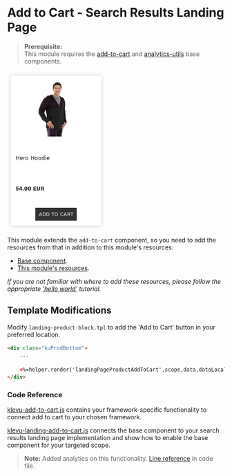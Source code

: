 # Add to Cart - Search Results Landing Page

> **Prerequisite:**  
> This module requires the [add-to-cart](/components/add-to-cart) and [analytics-utils](/components/analytics-utils) base components.

![Search-landing add-to-cart](/modules/add-to-cart/images/image001.png)

This module extends the `add-to-cart` component, so you need to
add the resources from that in addition to this module's resources:

- [Base component](/components/add-to-cart/resources).
- [This module's resources](/modules/add-to-cart/landing/resources).

_If you are not familiar with where to add these resources,
please follow the appropriate ['hello world'](/getting-started/1-hello-world) tutorial._

## Template Modifications

Modify `landing-product-block.tpl` to add the 'Add to Cart' button in your preferred location.

```html
<div class="kuProdBottom">
    ...

    <%=helper.render('landingPageProductAddToCart',scope,data,dataLocal) %>
</div>
```

### Code Reference

[klevu-add-to-cart.js](/components/add-to-cart/resources/assets/js/klevu-add-to-cart.js)
contains your framework-specific functionality to connect add to cart to your chosen framework.  

[klevu-landing-add-to-cart.js](/modules/add-to-cart/landing/resources/assets/js/klevu-landing-add-to-cart.js)
connects the base component to your search results landing page implementation
and show how to enable the base component for your targeted scope.  

> **Note:**
> Added analytics on this functionality. [Line reference](/modules/add-to-cart/landing/resources/assets/js/klevu-landing-add-to-cart.js#L89) in code file.